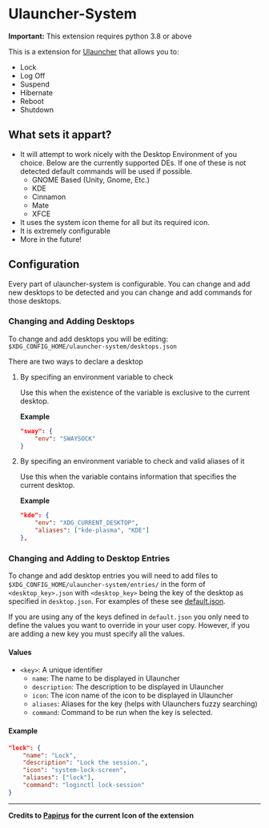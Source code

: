 # Ulauncher-System

**Important:** This extension requires python 3.8 or above

This is a extension for [Ulauncher](https://ulauncher.io/) that allows you to:

* Lock
* Log Off
* Suspend
* Hibernate
* Reboot
* Shutdown

## What sets it appart?

* It will attempt to work nicely with the Desktop Environment of you choice. Below are the currently supported DEs.
  If one of these is not detected default commands will be used if possible.
  * GNOME Based (Unity, Gnome, Etc.)
  * KDE
  * Cinnamon
  * Mate
  * XFCE
* It uses the system icon theme for all but its required icon.
* It is extremely configurable
* More in the future!

## Configuration

Every part of ulauncher-system is configurable. You can change and add new desktops to be detected and you can change and add commands for those desktops.

### Changing and Adding Desktops

To change and add desktops you will be editing: `$XDG_CONFIG_HOME/ulauncher-system/desktops.json`

There are two ways to declare a desktop

1. By specifing an environment variable to check

    Use this when the existence of the variable is exclusive to the current desktop.

    **Example**

    ```json
    "sway": {
        "env": "SWAYSOCK"
    }
    ```

2. By specifing an environment variable to check and valid aliases of it

    Use this when the variable contains information that specifies the current desktop.

    **Example**

    ```json
    "kde": {
        "env": "XDG_CURRENT_DESKTOP",
        "aliases": ["kde-plasma", "KDE"]
    },
    ```

### Changing and Adding to Desktop Entries

To change and add desktop entries you will need to add files to `$XDG_CONFIG_HOME/ulauncher-system/entries/` in the form of `<desktop_key>.json` with `<desktop_key>` being the key of the desktop as specified in `desktop.json`. For examples of these see [default.json](https://github.com/iboyperson/ulauncher-system/blob/master/entries/default.json).

If you are using any of the keys defined in `default.json` you only need to define the values you want to override in your user copy. However, if you are adding a new key you must specify all the values.

#### Values

* `<key>`: A unique identifier
  * `name`: The name to be displayed in Ulauncher
  * `description`: The description to be displayed in Ulauncher
  * `icon`: The icon name of the icon to be displayed in Ulauncher
  * `aliases`: Aliases for the key (helps with Ulaunchers fuzzy searching)
  * `command`: Command to be run when the key is selected.

#### Example

```json
"lock": {
    "name": "Lock",
    "description": "Lock the session.",
    "icon": "system-lock-screen",
    "aliases": ["lock"],
    "command": "loginctl lock-session"
}
```

---

**Credits to [Papirus](https://github.com/PapirusDevelopmentTeam/papirus-icon-theme) for the current Icon of the extension**
